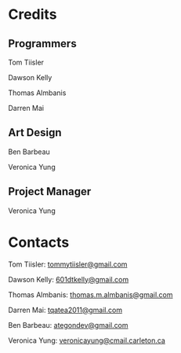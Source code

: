 # Credits

## Programmers

Tom Tiisler

Dawson Kelly

Thomas Almbanis

Darren Mai

## Art Design

Ben Barbeau

Veronica Yung

## Project Manager

Veronica Yung

# Contacts

Tom Tiisler: [tommytiisler@gmail.com](mailto:tommytiisler@gmail.com)

Dawson Kelly: [601dtkelly@gmail.com](mailto:601dtkelly@gmail.com)

Thomas Almbanis: [thomas.m.almbanis@gmail.com](mailto:thomas.m.almbanis@gmail.com)

Darren Mai: [tqatea2011@gmail.com](mailto:tqatea2011@gmail.com)

Ben Barbeau: [ategondev@gmail.com](mailto:ategondev@gmail.com)

Veronica Yung: [veronicayung@cmail.carleton.ca](mailto:veronicayung@cmail.carleton.ca)
